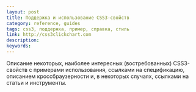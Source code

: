 ```yaml
---
layout: post
title: Поддержка и использование CSS3-свойств
category: reference, guides
tags: css3, поддержка, пример, справка, стиль
link: http://css3clickchart.com
description:
keywords:
---
```


<p>Описание некоторых, наиболее интересных (востребованных) CSS3-свойств с примерами использования, ссылками на спецификацию, описанием кроссбраузерности и, в некоторых случаях, ссылками на статьи и инструменты.</p>
